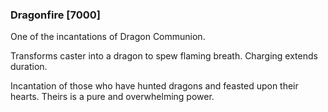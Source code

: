 ### Dragonfire [7000]

One of the incantations of Dragon Communion.

Transforms caster into a dragon to spew flaming breath. Charging extends duration.

Incantation of those who have hunted dragons and feasted upon their hearts. Theirs is a pure and overwhelming power.